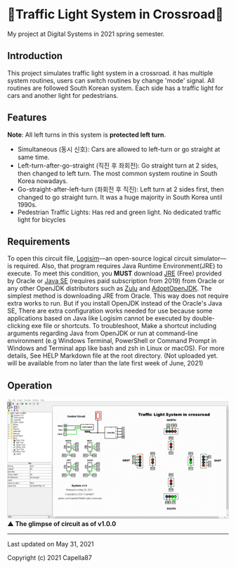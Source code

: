 # 🚦Traffic Light System in Crossroad🚥

My project at Digital Systems in 2021 spring semester.

## Introduction
This project simulates traffic light system in a crossroad. it has multiple system routines, users can switch routines by change 'mode' signal.
All routines are followed South Korean system. Each side has a traffic light for cars and another light for pedestrians.

## Features
**Note**: All left turns in this system is **protected left turn**.

* Simultaneous (동시 신호): Cars are allowed to left-turn or go straight at same time.
* Left-turn-after-go-straight (직진 후 좌회전): Go straight turn at 2 sides, then changed to left turn. The most common system routine in South Korea nowadays.
* Go-straight-after-left-turn (좌회전 후 직진): Left turn at 2 sides first, then changed to go straight turn. It was a huge majority in South Korea until 1990s.
* Pedestrian Traffic Lights: Has red and green light. No dedicated traffic light for bicycles

## Requirements
To open this circuit file, [Logisim](http://www.cburch.com/logisim)—an open-source logical circuit simulator—is required. Also, that program requires Java Runtime Environment(JRE) to execute.
To meet this condition, you **MUST** download [JRE](https://java.com/en) (Free) provided by Oracle or [Java SE](https://www.oracle.com/java/technologies/javase-downloads.html) (requires paid subscription from 2019) from Oracle or any other OpenJDK distributors such as [Zulu](https://www.azul.com/downloads) and [AdoptOpenJDK](https://adoptopenjdk.net).
The simplest method is downloading JRE from Oracle.
This way does not require extra works to run.
But if you install OpenJDK instead of the Oracle's Java SE, There are extra configuration works needed for use because some applications based on Java like Logisim cannot be executed by double-clicking exe file or shortcuts.
To troubleshoot, Make a shortcut including arguments regarding Java from OpenJDK or run at command-line environment (e.g Windows Terminal, PowerShell or Command Prompt in Windows and Terminal app like bash and zsh in Linux or macOS).
For more details, See HELP Markdown file at the root directory. (Not uploaded yet. will be available from no later than the late first week of June, 2021)

## Operation
<img src="./v.1.0.0operation.gif">
<b>▲ The glimpse of circuit as of v1.0.0</b>

---
Last updated on May 31, 2021

Copyright (c) 2021 Capella87
